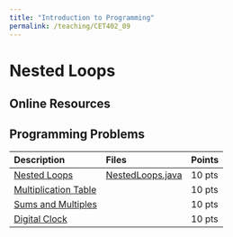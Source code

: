 ```yaml
---
title: "Introduction to Programming"
permalink: /teaching/CET402_09
---
```


# Nested Loops

## Online Resources

## Programming Problems

| Description   | Files | Points |
| :------------ | :----- | :----- |
| [Nested Loops](/files/CET402/09_NestedLoops.pdf) | [NestedLoops.java](/files/CET402/NestedLoops.java) | 10 pts |
| [Multiplication Table](/files/CET402/09_MultiplicationTable.pdf) |        | 10 pts |
| [Sums and Multiples](/files/CET402/09_SumsAndMultiples.pdf) |        | 10 pts |
| [Digital Clock](/files/CET402/09_DigitalClock.pdf) |        | 10 pts |
